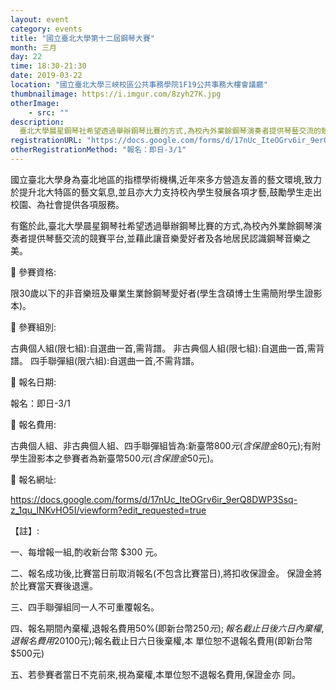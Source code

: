 ```yaml
---
layout: event
category: events
title: "國立臺北大學第十二屆鋼琴大賽"
month: 三月
day: 22
time: 18:30-21:30
date: 2019-03-22
location: "國立臺北大學三峽校區公共事務學院1F19公共事務大樓會議廳"
thumbnailimage: https://i.imgur.com/8zyh27K.jpg
otherImage:
    - src: ""
description:
  臺北大學晨星鋼琴社希望透過舉辦鋼琴比賽的方式,為校內外業餘鋼琴演奏者提供琴藝交流的競賽平台,並藉此讓音樂愛好者及各地居民認識鋼琴音樂之美。
registrationURL: "https://docs.google.com/forms/d/17nUc_IteOGrv6ir_9erQ8DWP3Ssq-z_1qu_lNKvHO5I/viewform?edit_requested=true"
otherRegistrationMethod: "報名：即日-3/1"
---
```


國立臺北大學身為臺北地區的指標學術機構,近年來多方營造友善的藝文環境,致力於提升北大特區的藝文氣息,並且亦大力支持校內學生發展各項才藝,鼓勵學生走出校園、為社會提供各項服務。

有鑑於此,臺北大學晨星鋼琴社希望透過舉辦鋼琴比賽的方式,為校內外業餘鋼琴演奏者提供琴藝交流的競賽平台,並藉此讓音樂愛好者及各地居民認識鋼琴音樂之美。

 參賽資格:

限30歲以下的非音樂班及畢業生業餘鋼琴愛好者(學生含碩博士生需簡附學生證影
本)。

 參賽組別:

古典個人組(限七組):自選曲一首,需背譜。
非古典個人組(限七組):自選曲一首,需背譜。
四手聯彈組(限六組):自選曲一首,不需背譜。

 報名日期:

報名：即日-3/1

 報名費用:

古典個人組、非古典個人組、四手聯彈組皆為:新臺幣$800元(含保證金$80元);有附學生證影本之參賽者為新臺幣$500元(含保證金$50元)。

 報名網址:

<https://docs.google.com/forms/d/17nUc_IteOGrv6ir_9erQ8DWP3Ssq-z_1qu_lNKvHO5I/viewform?edit_requested=true>

【註】:

一、每增報一組,酌收新台幣 $300 元。

二、報名成功後,比賽當日前取消報名(不包含比賽當日),將扣收保證金。
保證金將於比賽當天賽後退還。

三、四手聯彈組同一人不可重覆報名。

四、報名期間內棄權,退報名費用50%(即新台幣$250元);報名截止日後六
日內棄權,退報名費用20%(即新台幣$100元);報名截止日六日後棄權,本
單位恕不退報名費用(即新台幣$500元)

五、若參賽者當日不克前來,視為棄權,本單位恕不退報名費用,保證金亦
同。
